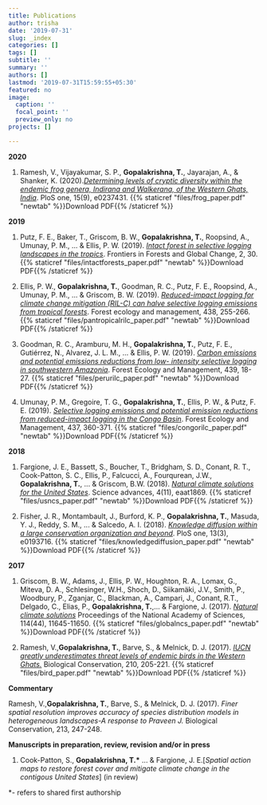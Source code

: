 ```yaml
---
title: Publications
author: trisha
date: '2019-07-31'
slug: _index
categories: []
tags: []
subtitle: ''
summary: ''
authors: []
lastmod: '2019-07-31T15:59:55+05:30'
featured: no
image:
  caption: ''
  focal_point: ''
  preview_only: no
projects: []

---
```

__2020__

1. Ramesh, V., Vijayakumar, S. P., __Gopalakrishna, T.__, Jayarajan, A., & Shanker, K. (2020).[_Determining levels of cryptic diversity within the endemic frog genera, Indirana and Walkerana, of the Western Ghats, India_](https://journals.plos.org/plosone/article?id=10.1371/journal.pone.0237431). PloS one, 15(9), e0237431.
{{% staticref "files/frog_paper.pdf" "newtab" %}}Download PDF{{% /staticref %}}

__2019__

1. Putz, F. E., Baker, T., Griscom, B. W., __Gopalakrishna, T.__, Roopsind, A., Umunay, P. M., ... & Ellis, P. W. (2019). [_Intact forest in selective logging landscapes in the tropics_](https://www.frontiersin.org/articles/10.3389/ffgc.2019.00030/full). Frontiers in Forests and Global Change, 2, 30.
{{% staticref "files/intactforests_paper.pdf" "newtab" %}}Download PDF{{% /staticref %}}

2. Ellis, P. W., __Gopalakrishna, T.__, Goodman, R. C., Putz, F. E., Roopsind, A., Umunay, P. M., ... & Griscom, B. W. (2019). [_Reduced-impact logging for climate change mitigation (RIL-C) can halve selective logging emissions from tropical forests_](https://www.sciencedirect.com/science/article/pii/S0378112718322126). Forest ecology and management, 438, 255-266.
{{% staticref "files/pantropicalrilc_paper.pdf" "newtab" %}}Download PDF{{% /staticref %}}

3. Goodman, R. C., Aramburu, M. H., __Gopalakrishna, T.__, Putz, F. E., Gutiérrez, N., Alvarez, J. L. M., ... & Ellis, P. W. (2019). [_Carbon emissions and potential emissions reductions from low- intensity selective logging in southwestern Amazonia_](https://www.sciencedirect.com/science/article/pii/S0378112718321510). Forest Ecology and Management, 439, 18-27.
{{% staticref "files/perurilc_paper.pdf" "newtab" %}}Download PDF{{% /staticref %}}

4. Umunay, P. M., Gregoire, T. G., __Gopalakrishna, T.__, Ellis, P. W., & Putz, F. E. (2019). [_Selective logging emissions and potential emission reductions from reduced-impact logging in the Congo Basin_](https://www.sciencedirect.com/science/article/pii/S0378112718321960). Forest Ecology and Management, 437, 360-371.
{{% staticref "files/congorilc_paper.pdf" "newtab" %}}Download PDF{{% /staticref %}}

__2018__

1. Fargione, J. E., Bassett, S., Boucher, T., Bridgham, S. D., Conant, R. T., Cook-Patton, S. C., Ellis, P., Falcucci, A., Fourqurean, J.W., __Gopalakrishna, T.__, ... & Griscom, B.W. (2018). [_Natural climate solutions for the United States_](https://advances.sciencemag.org/content/4/11/eaat1869/). Science advances, 4(11), eaat1869.
{{% staticref "files/usncs_paper.pdf" "newtab" %}}Download PDF{{% /staticref %}}

2. Fisher, J. R., Montambault, J., Burford, K. P., __Gopalakrishna, T.__, Masuda, Y. J., Reddy, S. M., ... & Salcedo, A. I. (2018). [_Knowledge diffusion within a large conservation organization and beyond_](https://journals.plos.org/plosone/article?id=10.1371/journal.pone.0193716). PloS one, 13(3), e0193716.
{{% staticref "files/knowledgediffusion_paper.pdf" "newtab" %}}Download PDF{{% /staticref %}}

__2017__

1. Griscom, B. W., Adams, J., Ellis, P. W., Houghton, R. A., Lomax, G., Miteva, D. A., Schlesinger, W.H., Shoch, D., Siikamäki, J.V., Smith, P., Woodbury, P., Zganjar, C., Blackman, A., Campari, J., Conant, R.T., Delgado, C., Elias, P., __Gopalakrishna, T.__,... & Fargione, J. (2017). [_Natural climate solutions_](https://www.pnas.org/content/114/44/11645) Proceedings of the National Academy of Sciences, 114(44), 11645-11650.
{{% staticref "files/globalncs_paper.pdf" "newtab" %}}Download PDF{{% /staticref %}}

2. Ramesh, V.,__Gopalakrishna, T.__, Barve, S., & Melnick, D. J. (2017). [_IUCN greatly underestimates threat levels of endemic birds in the Western Ghats._](https://www.sciencedirect.com/science/article/abs/pii/S0006320716310588) Biological Conservation, 210, 205-221.
{{% staticref "files/bird_paper.pdf" "newtab" %}}Download PDF{{% /staticref %}}


  __Commentary__

Ramesh, V.,__Gopalakrishna, T.__, Barve, S., & Melnick, D. J. (2017). _Finer spatial resolution improves accuracy of species distribution models in heterogeneous landscapes-A response to Praveen J._ Biological Conservation, 213, 247-248.
 
  __Manuscripts in preparation, review, revision and/or in press__

1. Cook-Patton, S., __Gopalakrishna, T.*__ ... & Fargione, J. E.[_Spatial action maps to restore forest cover and mitigate climate change in the contigous United States_] (in review)


*- refers to shared first authorship